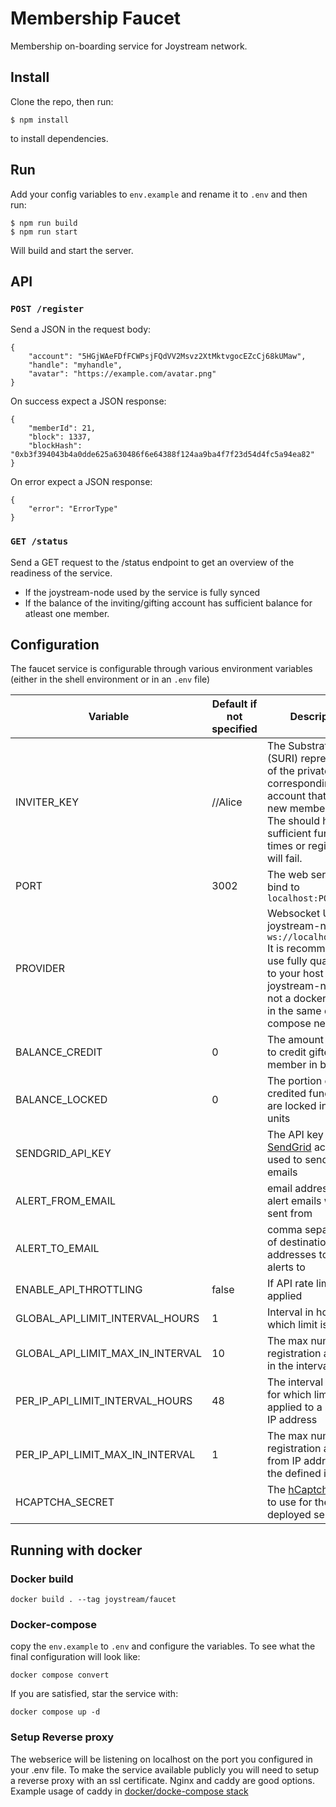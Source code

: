 # Membership Faucet

Membership on-boarding service for Joystream network.

## Install

Clone the repo, then run:

```
$ npm install
```

to install dependencies.

## Run
Add your config variables to `env.example` and rename it to `.env` and then run:

```
$ npm run build
$ npm run start
```

Will build and start the server.

## API

### `POST /register`
Send a JSON in the request body:

```
{
    "account": "5HGjWAeFDfFCWPsjFQdVV2Msvz2XtMktvgocEZcCj68kUMaw",
    "handle": "myhandle",
    "avatar": "https://example.com/avatar.png"
}
```

On success expect a JSON response:

```
{
    "memberId": 21,
    "block": 1337,
    "blockHash": "0xb3f394043b4a0dde625a630486f6e64388f124aa9ba4f7f23d54d4fc5a94ea82"
}
```

On error expect a JSON response:
```
{
    "error": "ErrorType"
}
```

### `GET /status`

Send a GET request to the /status endpoint to get an overview of the readiness of the service.
- If the joystream-node used by the service is fully synced
- If the balance of the inviting/gifting account has sufficient balance for atleast one member.


## Configuration

The faucet service is configurable through various environment variables (either in the shell environment or in an `.env` file)


| Variable | Default if not specified | Description | Required |
|---------|------|---------|----| 
| INVITER_KEY | //Alice | The Substrate URI (SURI) representation of the private key corresponding to the account that will gift new membership. The should have sufficient funds at all times or registration will fail. | yes |
| PORT | 3002 | The web service will bind to `localhost:PORT` | no |
| PROVIDER |  | Websocket Url to a joystream-node eg. `ws://localhost:9944/` It is recommended to use fully qualified url to your host if the joystream-node is not a docker service in the same docker-compose network. | yes |
| BALANCE_CREDIT | 0 | The amount of funds to credit gifted member in base units | no |
| BALANCE_LOCKED | 0 | The portion of the credited funds that are locked in base units | no |
| SENDGRID_API_KEY | | The API key for [SendGrid](sendgrid.com) account used to send alert emails | no |
ALERT_FROM_EMAIL | | email address the alert emails will be be sent from | yes if SENDGRID_API_KEY is configured |
ALERT_TO_EMAIL | | comma separated list of destination email addresses to send alerts to | yes if SENDGRID_API_KEY is configured |
| ENABLE_API_THROTTLING | false | If API rate limit will be applied | no |
| GLOBAL_API_LIMIT_INTERVAL_HOURS | 1 | Interval in hours for which limit is applied | no |
| GLOBAL_API_LIMIT_MAX_IN_INTERVAL| 10 | The max number of registration allowed in the interval defined | no |
| PER_IP_API_LIMIT_INTERVAL_HOURS | 48 | The interval in hours for which limit is applied to a specific IP address | no |
| PER_IP_API_LIMIT_MAX_IN_INTERVAL | 1 | The max number of registration allowed from IP address in the defined interval | no|
HCAPTCHA_SECRET | | The [hCaptcha](https://www.hcaptcha.com/) secret to use for the deployed service | no but recommended |


## Running with docker

### Docker build

```
docker build . --tag joystream/faucet
```

### Docker-compose

copy the `env.example` to `.env` and configure the variables.
To see what the final configuration will look like:

```
docker compose convert
```

If you are satisfied, star the service with:

```
docker compose up -d
```

### Setup Reverse proxy
The webserice will be listening on localhost on the port you configured in your .env file.
To make the service available publicly you will need to setup a reverse proxy with an ssl certificate.
Nginx and caddy are good options. Example usage of caddy in [docker/docke-compose stack](https://hub.docker.com/_/caddy)